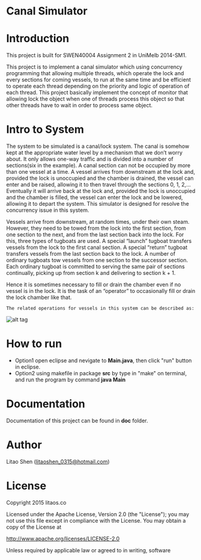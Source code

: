 # Canal Simulator

# Introduction

This project is built for SWEN40004 Assignment 2 in UniMelb 2014-SM1.

This project is to implement a canal simulator which using concurrency
programming that allowing multiple threads, which operate the lock and every
sections for coming vessels, to run at the same time and be efficient to operate
each thread depending on the priority and logic of operation of each thread.
This project basically implement the concept of monitor that allowing lock the
object when one of threads process this object so that other threads have to
wait in order to process same object.

# Intro to System

The system to be simulated is a canal/lock system. The canal is somehow kept at
the appropriate water level by a mechanism that we don’t worry about. It only
allows one-way traffic and is divided into a number of sections(six in the
example). A canal section can not be occupied by more than one vessel at a time.
A vessel arrives from downstream at the lock and, provided the lock is
unoccupied and the chamber is drained, the vessel can enter and be raised,
allowing it to then travel through the sections 0, 1, 2,... Eventually it will
arrive back at the lock and, provided the lock is unoccupied and the chamber is
filled, the vessel can enter the lock and be lowered, allowing it to depart the
system. This simulator is designed for resolve the concurrency issue in this
system.

Vessels arrive from downstream, at random times, under their own steam. However,
they need to be towed from the lock into the first section, from one section to
the next, and from the last section back into the lock. For this, three types of
tugboats are used. A special “launch” tugboat transfers vessels from the lock to
the first canal section. A special “return” tugboat transfers vessels from the
last section back to the lock. A number of ordinary tugboats tow vessels from
one section to the successor section. Each ordinary tugboat is committed to
serving the same pair of sections continually, picking up from section k and
delivering to section k + 1.

Hence it is sometimes necessary to fill or drain the chamber even if no vessel
is in the lock. It is the task of an “operator” to occasionally fill or drain
the lock chamber like that.

`The related operations for vessels in this system can be described as:`

![alt
tag](https://cloud.githubusercontent.com/assets/2654264/11605981/c69928c8-9b63-11e5-871a-93b8528f713a.png)


# How to run

* Option1 open eclipse and nevigate to **Main.java**, then click "run" button in eclipse.
* Option2 using makefile in package __src__ by type in "make" on terminal, and run the
program by command **java Main**

# Documentation
Documentation of this project can be found in __doc__ folder.

# Author 

Litao Shen (litaoshen_0315@hotmail.com)

# License
Copyright 2015 litaos.co

Licensed under the Apache License, Version 2.0 (the "License");
you may not use this file except in compliance with the License.
You may obtain a copy of the License at

http://www.apache.org/licenses/LICENSE-2.0

Unless required by applicable law or agreed to in writing, software


